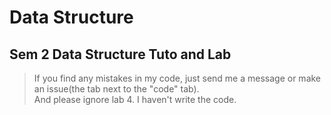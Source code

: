 # Data Structure
## Sem 2 Data Structure Tuto and Lab
>If you find any mistakes in my code, just send me a message or make an issue(the tab next to the "code" tab).\
And please ignore lab 4. I haven't write the code.
